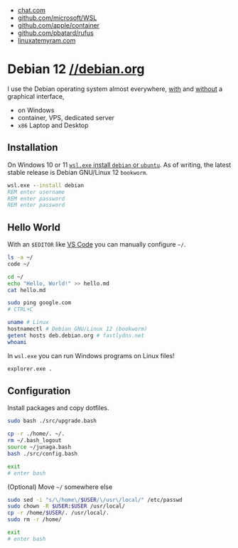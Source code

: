 - [chat.com](https://chat.com/)
- [github.com/microsoft/WSL](https://github.com/microsoft/WSL)
- [github.com/apple/container](https://github.com/apple/container)
- [github.com/pbatard/rufus](https://github.com/pbatard/rufus)
- [linuxatemyram.com](https://www.linuxatemyram.com/)

# Debian 12 [//debian.org](https://debian.org/)

I use the Debian operating system almost everywhere, [with](https://www.reddit.com/r/unixporn/top/?t=year) and [without](<https://en.wikipedia.org/wiki/Terminal_emulator>) a graphical interface,

- on Windows
- container, VPS, dedicated server
- `x86` Laptop and Desktop

## Installation

On Windows 10 or 11 [`wsl.exe` install `debian` or `ubuntu`](./windows/linux/README.MD). As of writing, the latest stable release is Debian GNU/Linux 12 `bookworm`.

```cmd
wsl.exe --install debian
REM enter username
REM enter password
REM enter password
```

## Hello World

With an `$EDITOR` like [VS Code](https://code.visualstudio.com/) you can manually configure `~/`.

```bash
ls -a ~/
code ~/

cd ~/
echo "Hello, World!" >> hello.md
cat hello.md

sudo ping google.com
# CTRL+C

uname # Linux
hostnamectl # Debian GNU/Linux 12 (bookworm)
getent hosts deb.debian.org # fastlydns.net
whoami
```

In `wsl.exe` you can run Windows programs on Linux files!

```bash
explorer.exe .
```

## Configuration

Install packages and copy dotfiles.

```bash
sudo bash ./src/upgrade.bash
```

```bash
cp -r ./home/. ~/.
rm ~/.bash_logout
source ~/junaga.bash
bash ./src/config.bash

exit
# enter bash
```

(Optional) Move `~/` somewhere else

```bash
sudo sed -i "s/\/home\/$USER/\/usr\/local/" /etc/passwd
sudo chown -R $USER:$USER /usr/local/
cp -r /home/$USER/. /usr/local/.
sudo rm -r /home/

exit
# enter bash
```
